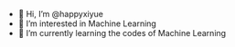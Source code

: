 - 👋 Hi, I’m @happyxiyue
- 👀 I’m interested in Machine Learning
- 🌱 I’m currently learning the codes of Machine Learning
<!---
happyxiyue/happyxiyue is a ✨ special ✨ repository because its `README.md` (this file) appears on your GitHub profile.
You can click the Preview link to take a look at your changes.
--->
